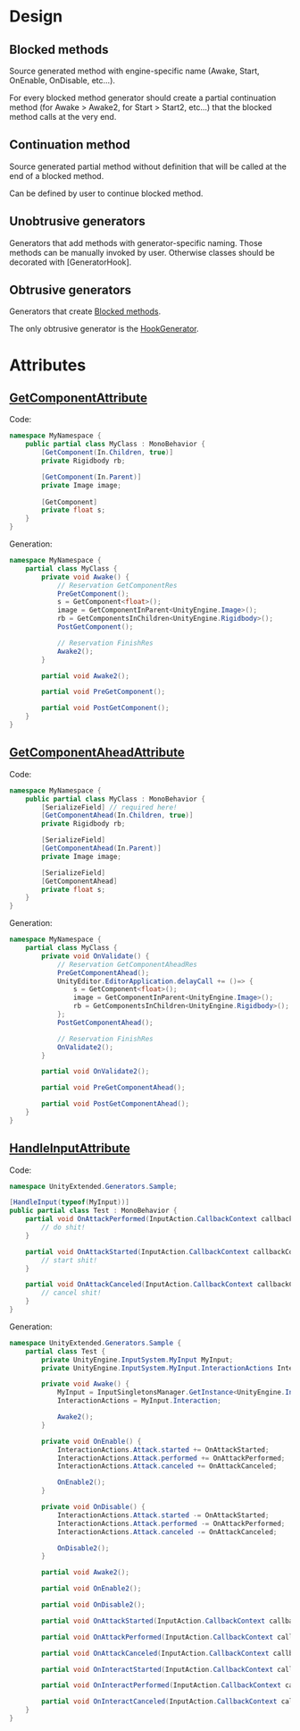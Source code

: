 # Design
## Blocked methods
Source generated method with engine-specific name (Awake, Start, OnEnable, OnDisable, etc...).

For every blocked method generator should create a partial continuation method (for Awake > Awake2, for Start > Start2, etc...) that the blocked method calls at the very end.

## Continuation method
Source generated partial method without definition that will be called at the end of a blocked method.

Can be defined by user to continue blocked method.

## Unobtrusive generators
Generators that add methods with generator-specific naming.
Those methods can be manually invoked by user. Otherwise classes should be decorated with [GeneratorHook].

## Obtrusive generators
Generators that create [Blocked methods](#blocked-methods).

The only obtrusive generator is the [HookGenerator](https://github.com/ArtemPindrus/UnityExtended.Generators/blob/main/UnityExtended.Generators/UnityExtended.Generators/Generators/HookGenerator.cs).

# Attributes
## [GetComponentAttribute](https://github.com/ArtemPindrus/UnityExtended.Core/blob/main/Generators/Attributes/GetComponentAttribute.cs)
Code:
```csharp
namespace MyNamespace {
    public partial class MyClass : MonoBehavior {
        [GetComponent(In.Children, true)]
        private Rigidbody rb;

        [GetComponent(In.Parent)]
        private Image image;
        
        [GetComponent]
        private float s;
    }
}
```

Generation:
```csharp
namespace MyNamespace {
    partial class MyClass {
        private void Awake() {
            // Reservation GetComponentRes
            PreGetComponent();
            s = GetComponent<float>();
            image = GetComponentInParent<UnityEngine.Image>();
            rb = GetComponentsInChildren<UnityEngine.Rigidbody>();
            PostGetComponent();

            // Reservation FinishRes
            Awake2();
        }

        partial void Awake2();

        partial void PreGetComponent();

        partial void PostGetComponent();
    }
}
```

## [GetComponentAheadAttribute](https://github.com/ArtemPindrus/UnityExtended.Core/blob/main/Generators/Attributes/GetComponentAheadAttribute.cs)
Code:
```csharp
namespace MyNamespace {
    public partial class MyClass : MonoBehavior {
        [SerializeField] // required here!
        [GetComponentAhead(In.Children, true)]
        private Rigidbody rb;

        [SerializeField]
        [GetComponentAhead(In.Parent)]
        private Image image;

        [SerializeField]
        [GetComponentAhead]
        private float s;
    }
}
```

Generation:
```csharp
namespace MyNamespace {
    partial class MyClass {
        private void OnValidate() {
            // Reservation GetComponentAheadRes
            PreGetComponentAhead();
            UnityEditor.EditorApplication.delayCall += ()=> {
                s = GetComponent<float>();
                image = GetComponentInParent<UnityEngine.Image>();
                rb = GetComponentsInChildren<UnityEngine.Rigidbody>();
            };
            PostGetComponentAhead();

            // Reservation FinishRes
            OnValidate2();
        }

        partial void OnValidate2();

        partial void PreGetComponentAhead();

        partial void PostGetComponentAhead();
    }
}
```

## [HandleInputAttribute](https://github.com/ArtemPindrus/UnityExtended.Core/blob/main/Generators/Attributes/HandleInputAttribute.cs)
Code:
```csharp
namespace UnityExtended.Generators.Sample;

[HandleInput(typeof(MyInput))]
public partial class Test : MonoBehavior {
    partial void OnAttackPerformed(InputAction.CallbackContext callbackContext) {
        // do shit!
    }

    partial void OnAttackStarted(InputAction.CallbackContext callbackContext) {
        // start shit!
    }

    partial void OnAttackCanceled(InputAction.CallbackContext callbackContext) {
        // cancel shit!
    }
}
```

Generation:
```csharp
namespace UnityExtended.Generators.Sample {
    partial class Test {
        private UnityEngine.InputSystem.MyInput MyInput;
        private UnityEngine.InputSystem.MyInput.InteractionActions InteractionActions;

        private void Awake() {
            MyInput = InputSingletonsManager.GetInstance<UnityEngine.InputSystem.MyInput>();
            InteractionActions = MyInput.Interaction;

            Awake2();
        }

        private void OnEnable() {
            InteractionActions.Attack.started += OnAttackStarted;
            InteractionActions.Attack.performed += OnAttackPerformed;
            InteractionActions.Attack.canceled += OnAttackCanceled;

            OnEnable2();
        }

        private void OnDisable() {
            InteractionActions.Attack.started -= OnAttackStarted;
            InteractionActions.Attack.performed -= OnAttackPerformed;
            InteractionActions.Attack.canceled -= OnAttackCanceled;

            OnDisable2();
        }

        partial void Awake2();

        partial void OnEnable2();

        partial void OnDisable2();

        partial void OnAttackStarted(InputAction.CallbackContext callbackContext);

        partial void OnAttackPerformed(InputAction.CallbackContext callbackContext);

        partial void OnAttackCanceled(InputAction.CallbackContext callbackContext);

        partial void OnInteractStarted(InputAction.CallbackContext callbackContext);

        partial void OnInteractPerformed(InputAction.CallbackContext callbackContext);

        partial void OnInteractCanceled(InputAction.CallbackContext callbackContext);
    }
}
```
